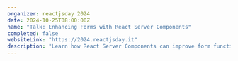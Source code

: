 ```yaml
---
organizer: reactjsday 2024
date: 2024-10-25T08:00:00Z
name: "Talk: Enhancing Forms with React Server Components"
completed: false
websiteLink: "https://2024.reactjsday.it"
description: "Learn how React Server Components can improve form functionality, with insights on benefits like faster load times and streamlined server-side processing. Discover practical strategies for integrating RSC into forms to enhance user experience and simplify front-end complexities."
---
```

